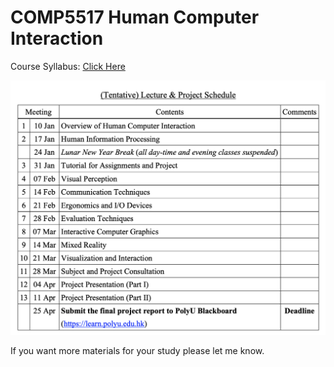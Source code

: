 # COMP5517 Human Computer Interaction
Course Syllabus: [Click Here](https://www.polyu.edu.hk/comp/docdrive/tpg/subject/COMP5517.pdf)

![Image](./syllabus.png)

If you want more materials for your study please let me know.